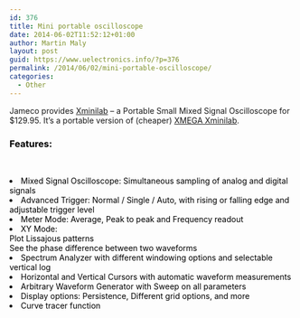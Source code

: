 ```yaml
---
id: 376
title: Mini portable oscilloscope
date: 2014-06-02T11:52:12+01:00
author: Martin Maly
layout: post
guid: https://www.uelectronics.info/?p=376
permalink: /2014/06/02/mini-portable-oscilloscope/
categories:
  - Other
---
```

Jameco provides [Xminilab](https://www.jameco.com/webapp/wcs/stores/servlet/ProductDisplay?langId=-1&storeId=10001&productId=2205931&catalogId=10001) &#8211; a Portable Small Mixed Signal Oscilloscope for $129.95. It&#8217;s a portable version of (cheaper) [XMEGA Xminilab](https://www.jameco.com/webapp/wcs/stores/servlet/ProductDisplay?langId=-1&storeId=10001&catalogId=10001&productId=2205915).



<h3 style="color: #000000;">
  Features:
</h3>

&nbsp;

<li style="color: #000000;">
  Mixed Signal Oscilloscope: Simultaneous sampling of analog and digital signals
</li>
<li style="color: #000000;">
  Advanced Trigger: Normal / Single / Auto, with rising or falling edge and adjustable trigger level
</li>
<li style="color: #000000;">
  Meter Mode: Average, Peak to peak and Frequency readout
</li>
<li style="color: #000000;">
  XY Mode:<br /> Plot Lissajous patterns<br /> See the phase difference between two waveforms
</li>
<li style="color: #000000;">
  Spectrum Analyzer with different windowing options and selectable vertical log
</li>
<li style="color: #000000;">
  Horizontal and Vertical Cursors with automatic waveform measurements
</li>
<li style="color: #000000;">
  Arbitrary Waveform Generator with Sweep on all parameters
</li>
<li style="color: #000000;">
  Display options: Persistence, Different grid options, and more
</li>
<li style="color: #000000;">
  Curve tracer function
</li>

&nbsp;